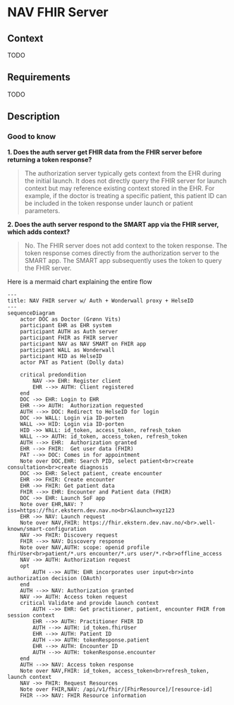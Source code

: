 # NAV FHIR Server

## Context

TODO

## Requirements

TODO

## Description

### Good to know

**1. Does the auth server get FHIR data from the FHIR server before returning a token response?**

> The authorization server typically gets context from the EHR during the initial launch. It does not directly query the FHIR server for launch context but may reference existing context stored in the EHR. For example, if the doctor is treating a specific patient, this patient ID can be included in the token response under launch or patient parameters.

**2. Does the auth server respond to the SMART app via the FHIR server, which adds context?**
> No. The FHIR server does not add context to the token response. The token response comes directly from the authorization server to the SMART app. The SMART app subsequently uses the token to query the FHIR server.

Here is a mermaid chart explaining the entire flow

```mermaid
---
title: NAV FHIR server w/ Auth + Wonderwall proxy + HelseID
---
sequenceDiagram
    actor DOC as Doctor (Grønn Vits)
    participant EHR as EHR system
    participant AUTH as Auth server
    participant FHIR as FHIR server
    participant NAV as NAV SMART on FHIR app
    participant WALL as Wonderwall
    participant HID as HelseID
    actor PAT as Patient (Dolly data)
    
    critical predondition 
        NAV ->> EHR: Register client
        EHR -->> AUTH: Client registered
    end
    DOC ->> EHR: Login to EHR
    EHR -->> AUTH:  Authorization requested
    AUTH -->> DOC: Redirect to HelseID for login
    DOC ->> WALL: Login via ID-porten
    WALL ->> HID: Login via ID-porten
    HID ->> WALL: id_token, access_token, refresh_token
    WALL -->> AUTH: id_token, access_token, refresh_token
    AUTH -->> EHR:  Authorization granted
    EHR -->> FHIR:  Get user data (FHIR)
    PAT -->> DOC: Comes in for appointment
    Note over DOC,EHR: Search PID, select patient<br>create consultation<br>create diagnosis
    DOC ->> EHR: Select patient, create encounter
    EHR ->> FHIR: Create encounter
    EHR ->> FHIR: Get patient data
    FHIR -->> EHR: Encounter and Patient data (FHIR)
    DOC ->> EHR: Launch SoF app
    Note over EHR,NAV: ?iss=https://fhir.ekstern.dev.nav.no<br>&launch=xyz123
    EHR ->> NAV: Launch request
    Note over NAV,FHIR: https://fhir.ekstern.dev.nav.no/<br>.well-known/smart-configuration
    NAV ->> FHIR: Discovery request
    FHIR -->> NAV: Discovery response
    Note over NAV,AUTH: scope: openid profile fhirUser<br>patient/*.urs encounter/*.urs user/*.r<br>offline_access
    NAV ->> AUTH: Authorization request
    opt
        AUTH -->> AUTH: EHR incorporates user input<br>into authorization decision (OAuth)
    end
    AUTH -->> NAV: Authorization granted
    NAV ->> AUTH: Access token request
    critical Validate and provide launch context
        AUTH -->> EHR: Get practitioner, patient, encounter FHIR from session context
        EHR -->> AUTH: Practitioner FHIR ID
        AUTH -->> AUTH: id_token.fhirUser
        EHR -->> AUTH: Patient ID
        AUTH -->> AUTH: tokenResponse.patient
        EHR -->> AUTH: Encounter ID
        AUTH -->> AUTH: tokenResponse.encounter
    end
    AUTH -->> NAV: Access token response
    Note over NAV,FHIR: id_token, access_token<br>refresh_token, launch context
    NAV ->> FHIR: Request Resources
    Note over FHIR,NAV: /api/v1/fhir/[FhirResource]/[resource-id]
    FHIR -->> NAV: FHIR Resource information
```
